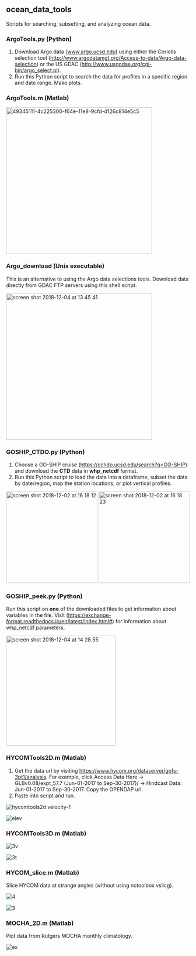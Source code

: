 ## ocean_data_tools
Scripts for searching, subsetting, and analyzing ocean data.

### ArgoTools.py (Python)
1. Download Argo data (www.argo.ucsd.edu) using either the Coriolis selection tool (http://www.argodatamgt.org/Access-to-data/Argo-data-selection) or the US GDAC (http://www.usgodae.org/cgi-bin/argo_select.pl). 
2. Run this Python script to search the data for profiles in a specific region and date range. Make plots.

### ArgoTools.m (Matlab)
<img width="400" alt="49345111-4c225300-f64e-11e8-9cfd-d126c814e5c5" src="https://user-images.githubusercontent.com/24570061/49701762-62845d80-fbbe-11e8-92aa-ac4f8a44e786.png">

### Argo_download (Unix executable)
This is an alternative to using the Argo data selections tools. Download data directly from GDAC FTP servers using this shell script.

<img width="400" alt="screen shot 2018-12-04 at 13 45 41" src="https://user-images.githubusercontent.com/24570061/49701826-2e5d6c80-fbbf-11e8-899d-658848a9eae9.png">

### GOSHIP_CTDO.py (Python)
1. Choose a GO-SHIP cruise (https://cchdo.ucsd.edu/search?q=GO-SHIP) and download the **CTD** data in **whp_netcdf** format. 
2. Run this Python script to load the data into a dataframe, subset the data by date/region, map the station locations, or plot vertical profiles.

<img width="250" alt="screen shot 2018-12-02 at 16 18 12" src="https://user-images.githubusercontent.com/24570061/49345120-74aa4d00-f64e-11e8-9dad-9e2eac5ef1a5.png">

<img width="250" alt="screen shot 2018-12-02 at 16 18 23" src="https://user-images.githubusercontent.com/24570061/49345122-76741080-f64e-11e8-83dc-3064d23abd00.png">

### GOSHIP_peek.py (Python)
Run this script on **one** of the downloaded files to get information about variables in the file. Visit (https://exchange-format.readthedocs.io/en/latest/index.html#) for information about whp_netcdf parameters.

<img width="300" alt="screen shot 2018-12-04 at 14 28 55" src="https://user-images.githubusercontent.com/24570061/49467753-270a1d80-f7d1-11e8-9e0e-df00bcf72296.png">

### HYCOMTools2D.m (Matlab)
1. Get the data url by visiting https://www.hycom.org/dataserver/gofs-3pt1/analysis. For example, click Access Data Here -> GLBv0.08/expt_57.7 (Jun-01-2017 to Sep-30-2017)/ -> Hindcast Data: Jun-01-2017 to Sep-30-2017. Copy the OPENDAP url.
2. Paste into script and run.

![hycomtools2d velocity-1](https://user-images.githubusercontent.com/24570061/49345157-eda9a480-f64e-11e8-8122-4e3cd6834776.png)

![elev](https://user-images.githubusercontent.com/24570061/49345162-f26e5880-f64e-11e8-8dfe-7770691555ba.png)

### HYCOMTools3D.m (Matlab)
![3v](https://user-images.githubusercontent.com/24570061/49357354-ff199d80-f69c-11e8-94fa-d2ca99824cd6.png)

![3t](https://user-images.githubusercontent.com/24570061/49357355-00e36100-f69d-11e8-8594-3ce401f0ad6e.png)

### HYCOM_slice.m (Matlab)

Slice HYCOM data at strange angles (without using nctoolbox vslicg).

![4](https://user-images.githubusercontent.com/24570061/49703388-7934af80-fbd2-11e8-8fb2-03f6152472c5.png)

![3](https://user-images.githubusercontent.com/24570061/49703389-7a65dc80-fbd2-11e8-95ae-29994bdf693c.png)

### MOCHA_2D.m (Matlab)
Plot data from Rutgers MOCHA monthly climatology. 

![ex](https://user-images.githubusercontent.com/24570061/49701723-cc503780-fbbd-11e8-9b34-8e0a64104cca.png)
